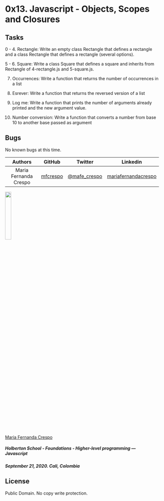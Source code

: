 # 0x13. Javascript - Objects, Scopes and Closures

## Tasks

0 - 4. Rectangle: Write an empty class Rectangle that defines a rectangle and a 
class Rectangle that defines a rectangle (several options).

5 - 6. Square: Write a class Square that defines a square and inherits from
Rectangle of 4-rectangle.js and 5-square.js.

7. Occurrences: Write a function that returns the number of occurrences in a list

8. Esrever: Write a function that returns the reversed version of a list

9. Log me: Write a function that prints the number of arguments already printed
and the new argument value.

10. Number conversion: Write a function that converts a number from base 10 to
another base passed as argument

## Bugs
No known bugs at this time. 

| Authors | GitHub | Twitter | Linkedin |
| :---: | :---: | :---: | :---: |
| Maria Fernanda Crespo | [mfcrespo](https://github.com/mfcrespo) | [@mafe_crespo](https://twitter.com/mafe_crespo) | [mariafernandacrespo](https://www.linkedin.com/in/mariafernandacrespo) |

<p>
<img src="https://pbs.twimg.com/profile_images/1116938743968149504/0TQ4K4r3_400x400.jpg" width="20%" height="20%">                                                       
</p>

[Maria Fernanda Crespo](https://twitter.com/mafe_crespo)

##### Holberton School - Foundations - Higher-level programming ― Javascript
##### September 21, 2020. Cali, Colombia

## License
Public Domain. No copy write protection. 
